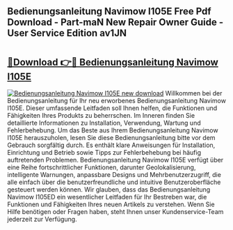 ## Bedienungsanleitung Navimow I105E Free Pdf Download - Part-maN New Repair Owner Guide - User Service Edition av1JN

# <h2><a href="http://df08jgi.blite.top/?on=Bedienungsanleitung+Navimow+I105E">🔗Download 👉🔴 Bedienungsanleitung Navimow I105E</a></h2>

[![Bedienungsanleitung Navimow I105E new download](https://i.imgur.com/lujVjoI.png)](http://df08jgi.blite.top/?on=Bedienungsanleitung+Navimow+I105E)
Willkommen bei der Bedienungsanleitung für Ihr neu erworbenes Bedienungsanleitung Navimow I105E. Dieser umfassende Leitfaden soll Ihnen helfen, die Funktionen und Fähigkeiten Ihres Produkts zu beherrschen. Im Inneren finden Sie detaillierte Informationen zu Installation, Verwendung, Wartung und Fehlerbehebung. Um das Beste aus Ihrem Bedienungsanleitung Navimow I105E herauszuholen, lesen Sie diese Bedienungsanleitung bitte vor dem Gebrauch sorgfältig durch. Es enthält klare Anweisungen für Installation, Einrichtung und Betrieb sowie Tipps zur Fehlerbehebung bei häufig auftretenden Problemen. Bedienungsanleitung Navimow I105E verfügt über eine Reihe fortschrittlicher Funktionen, darunter Geolokalisierung, intelligente Warnungen, anpassbare Designs und Mehrbenutzerzugriff, die alle einfach über die benutzerfreundliche und intuitive Benutzeroberfläche gesteuert werden können. Wir glauben, dass das Bedienungsanleitung Navimow I105ED ein wesentlicher Leitfaden für Ihr Bestreben war, die Funktionen und Fähigkeiten Ihres neuen Artikels zu verstehen. Wenn Sie Hilfe benötigen oder Fragen haben, steht Ihnen unser Kundenservice-Team jederzeit zur Verfügung.
